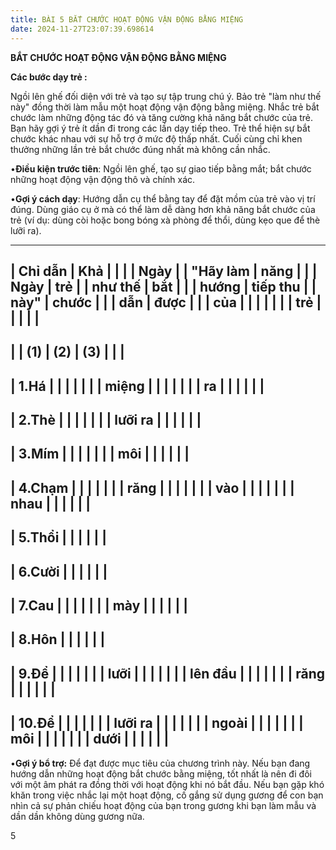 ```yaml
---
title: BÀI 5 BẮT CHƯỚC HOẠT ĐỘNG VẬN ĐỘNG BẰNG MIỆNG
date: 2024-11-27T23:07:39.698614
---
```


**BẮT CHƯỚC HOẠT ĐỘNG VẬN ĐỘNG BẰNG MIỆNG**

**Các bước dạy trẻ :**

Ngồi lên ghế đối diện với trẻ và tạo sự tập trung chú ý. Bảo trẻ "làm
như thế này" đồng thời làm mẫu một hoạt động vận động bằng miệng. Nhắc
trẻ bắt chước làm những động tác đó và tăng cường khả năng bắt chước
của trẻ. Bạn hãy gợi ý trẻ ít dần đi trong các lần dạy tiếp theo. Trẻ
thể hiện sự bắt chước khác nhau với sự hỗ trợ ở mức độ thấp nhất. Cuối
cùng chỉ khen thưởng những lần trẻ bắt chước đúng nhất mà không cần
nhắc.

•**Điều kiện trước tiên**: Ngồi lên ghế, tạo sự giao tiếp bằng mắt;
bắt chước những hoạt động vận động thô và chính xác.

•**Gợi ý cách dạy**: Hướng dẫn cụ thể bằng tay để đặt mồm của trẻ vào
vị trí đúng. Dùng giáo cụ ở mà có thể làm dễ dàng hơn khả năng bắt
chước của trẻ (ví dụ: dùng còi hoặc bong bóng xà phòng để thổi, dùng
kẹo que để thè lưỡi ra).

-------------------------------------------------------------------------
| **Chỉ dẫn | **Khả   |           |           |         | **Ngày** |
| "Hãy làm  | năng    |           |           | **Ngày** | **trẻ     |
| như thế   | bắt     |           |           | **hướng | tiếp thu  |
| này"**    | chước   |           |           | dẫn**   | được**    |
|           | của     |           |           |           |           |
|           | trẻ**   |           |           |           |           |
-------------------------------------------------------------------------
|           | **(1)**   | **(2)**   | **(3)**   |           |           |
-------------------------------------------------------------------------
| 1.Há    |           |           |           |           |           |
| miệng   |           |           |           |           |           |
| ra      |           |           |           |           |           |
-------------------------------------------------------------------------
| 2.Thè   |           |           |           |           |           |
| lưỡi ra |           |           |           |           |           |
-------------------------------------------------------------------------
| 3.Mím   |           |           |           |           |           |
| môi     |           |           |           |           |           |
-------------------------------------------------------------------------
| 4.Chạm  |           |           |           |           |           |
| răng    |           |           |           |           |           |
| vào     |           |           |           |           |           |
| nhau    |           |           |           |           |           |
-------------------------------------------------------------------------
| 5.Thổi  |           |           |           |           |           |
-------------------------------------------------------------------------
| 6.Cười  |           |           |           |           |           |
-------------------------------------------------------------------------
| 7.Cau   |           |           |           |           |           |
| mày     |           |           |           |           |           |
-------------------------------------------------------------------------
| 8.Hôn   |           |           |           |           |           |
-------------------------------------------------------------------------
| 9.Để    |           |           |           |           |           |
| lưỡi    |           |           |           |           |           |
| lên đầu |           |           |           |           |           |
| răng    |           |           |           |           |           |
-------------------------------------------------------------------------
| 10.Để   |           |           |           |           |           |
| lưỡi ra |           |           |           |           |           |
| ngoài   |           |           |           |           |           |
| môi     |           |           |           |           |           |
| dưới    |           |           |           |           |           |
-------------------------------------------------------------------------

•**Gợi ý bổ trợ:** Để đạt được mục tiêu của chương trình này. Nếu bạn
đang hướng dẫn những hoạt động bắt chước bằng miệng, tốt nhất là nên
đi đôi với một âm phát ra đồng thời với hoạt động khi nó bắt đầu. Nếu
bạn gặp khó khăn trong việc nhắc lại một hoạt động, cố gắng sử dụng
gương để con bạn nhìn cả sự phản chiếu hoạt động của bạn trong gương
khi bạn làm mẫu và dần dần không dùng gương nữa.

5

